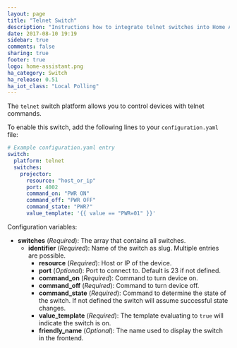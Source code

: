 ```yaml
---
layout: page
title: "Telnet Switch"
description: "Instructions how to integrate telnet switches into Home Assistant."
date: 2017-08-10 19:19
sidebar: true
comments: false
sharing: true
footer: true
logo: home-assistant.png
ha_category: Switch
ha_release: 0.51
ha_iot_class: "Local Polling"
---
```



The `telnet` switch platform allows you to control devices with telnet commands.

To enable this switch, add the following lines to your `configuration.yaml` file:

```yaml
# Example configuration.yaml entry
switch:
  platform: telnet
  switches:
    projector:
      resource: "host_or_ip"
      port: 4002
      command_on: "PWR ON"
      command_off: "PWR OFF"
      command_state: "PWR?"
      value_template: '{{ value == "PWR=01" }}'
```

Configuration variables:

- **switches** (*Required*): The array that contains all switches.
  - **identifier** (*Required*): Name of the switch as slug. Multiple entries are possible.
    - **resource** (*Required*): Host or IP of the device.
    - **port** (*Optional*): Port to connect to. Default is 23 if not defined.
    - **command_on** (*Required*): Command to turn device on.
    - **command_off** (*Required*): Command to turn device off.
    - **command_state** (*Required*): Command to determine the state of the switch. If not defined the switch will assume successful state changes.
    - **value_template** (*Required*): The template evaluating to `true` will indicate the switch is on.
    - **friendly_name** (*Optional*): The name used to display the switch in the frontend.
